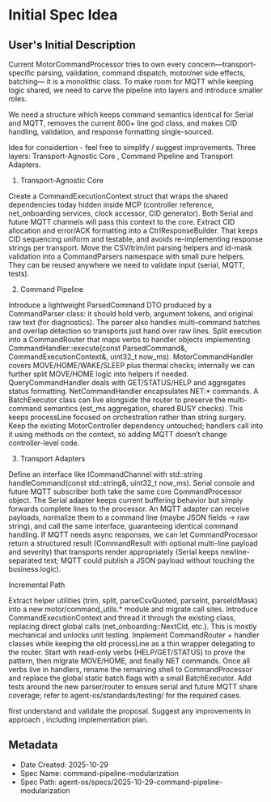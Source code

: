 # Initial Spec Idea

## User's Initial Description
Current MotorCommandProcessor  tries to own every concern—transport-specific parsing, validation, command dispatch, motor/net side effects, batching— it is a monolithic class. To make room for MQTT while keeping logic shared, we need to carve the pipeline into  layers and introduce smaller roles.

We need a structure which keeps command semantics identical for Serial and MQTT, removes the current 800+ line god class, and makes CID handling, validation, and response formatting single-sourced.

Idea for considertion - feel free to simplify / suggest improvements.  Three layers:  Transport-Agnostic Core , Command Pipeline and Transport Adapters.

1. Transport-Agnostic Core

Create a CommandExecutionContext struct that wraps the shared dependencies today hidden inside MCP (controller reference, net_onboarding services, clock accessor, CID generator). Both Serial and future MQTT channels will pass this context to the core.
Extract CID allocation and error/ACK formatting into a CtrlResponseBuilder. That keeps CID sequencing uniform and testable, and avoids re-implementing response strings per transport.
Move the CSV/trim/int parsing helpers and id-mask validation into a CommandParsers namespace with small pure helpers. They can be reused anywhere we need to validate input (serial, MQTT, tests).

2. Command Pipeline

Introduce a lightweight ParsedCommand DTO produced by a CommandParser class: it should hold verb, argument tokens, and original raw text (for diagnostics). The parser also handles multi-command batches and overlap detection so transports just hand over raw lines.
Split execution into a CommandRouter that maps verbs to handler objects implementing CommandHandler::execute(const ParsedCommand&, CommandExecutionContext&, uint32_t now_ms).
MotorCommandHandler covers MOVE/HOME/WAKE/SLEEP plus thermal checks; internally we can further split MOVE/HOME logic into helpers if needed.
QueryCommandHandler deals with GET/STATUS/HELP and aggregates status formatting.
NetCommandHandler encapsulates NET:* commands.
A BatchExecutor class can live alongside the router to preserve the multi-command semantics (est_ms aggregation, shared BUSY checks). This keeps processLine focused on orchestration rather than string surgery.
Keep the existing MotorController dependency untouched; handlers call into it using methods on the context, so adding MQTT doesn’t change controller-level code.

3. Transport Adapters

Define an interface like ICommandChannel with std::string handleCommand(const std::string&, uint32_t now_ms). Serial console and future MQTT subscriber both take the same core CommandProcessor object.
The Serial adapter keeps current buffering behavior but simply forwards complete lines to the processor. An MQTT adapter can receive payloads, normalize them to a command line (maybe JSON fields → raw string), and call the same interface, guaranteeing identical command handling.
If MQTT needs async responses, we can let CommandProcessor return a structured result (CommandResult with optional multi-line payload and severity) that transports render appropriately (Serial keeps newline-separated text; MQTT could publish a JSON payload without touching the business logic).


Incremental Path

Extract helper utilities (trim, split, parseCsvQuoted, parseInt, parseIdMask) into a new motor/command_utils.* module and migrate call sites.
Introduce CommandExecutionContext and thread it through the existing class, replacing direct global calls (net_onboarding::NextCid, etc.). This is mostly mechanical and unlocks unit testing.
Implement CommandRouter + handler classes while keeping the old processLine as a thin wrapper delegating to the router. Start with read-only verbs (HELP/GET/STATUS) to prove the pattern, then migrate MOVE/HOME, and finally NET commands.
Once all verbs live in handlers, rename the remaining shell to CommandProcessor and replace the global static batch flags with a small BatchExecutor.
Add tests around the new parser/router to ensure serial and future MQTT share coverage; refer to agent-os/standards/testing/ for the required cases.

first understand and validate the proposal. Suggest any improvements in approach , including implementation plan.

## Metadata
- Date Created: 2025-10-29
- Spec Name: command-pipeline-modularization
- Spec Path: agent-os/specs/2025-10-29-command-pipeline-modularization
